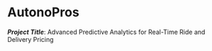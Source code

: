 # AutonoPros
***Project Title***: Advanced Predictive Analytics for Real-Time Ride and Delivery Pricing
